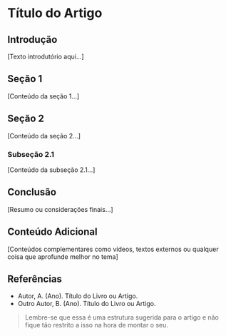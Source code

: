 # Título do Artigo

## Introdução

[Texto introdutório aqui...]

## Seção 1

[Conteúdo da seção 1...]

## Seção 2

[Conteúdo da seção 2...]

### Subseção 2.1

[Conteúdo da subseção 2.1...]

## Conclusão

[Resumo ou considerações finais...]

## Conteúdo Adicional

[Conteúdos complementares como vídeos, textos externos ou qualquer coisa que aprofunde melhor no tema]

## Referências

- Autor, A. (Ano). Título do Livro ou Artigo.
- Outro Autor, B. (Ano). Título do Livro ou Artigo.

> Lembre-se que essa é uma estrutura sugerida para o artigo e não fique tão restrito a isso na hora de montar o seu.